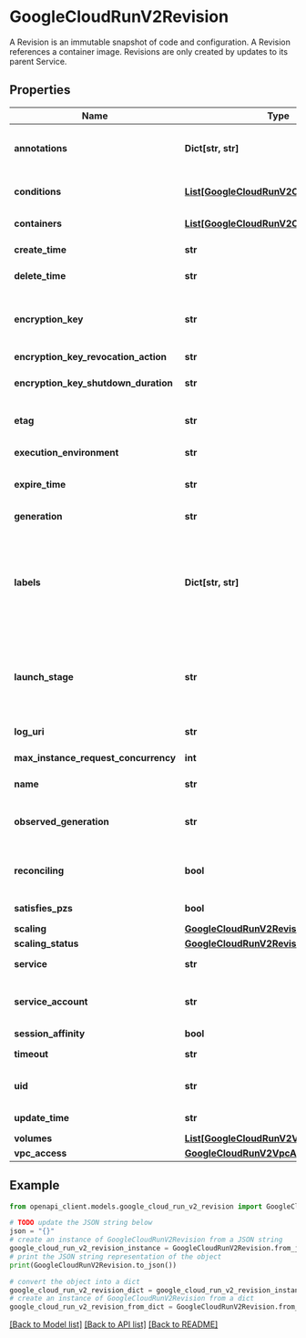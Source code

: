 # GoogleCloudRunV2Revision

A Revision is an immutable snapshot of code and configuration. A Revision references a container image. Revisions are only created by updates to its parent Service.

## Properties

Name | Type | Description | Notes
------------ | ------------- | ------------- | -------------
**annotations** | **Dict[str, str]** | Output only. Unstructured key value map that may be set by external tools to store and arbitrary metadata. They are not queryable and should be preserved when modifying objects. | [optional] [readonly] 
**conditions** | [**List[GoogleCloudRunV2Condition]**](GoogleCloudRunV2Condition.md) | Output only. The Condition of this Revision, containing its readiness status, and detailed error information in case it did not reach a serving state. | [optional] [readonly] 
**containers** | [**List[GoogleCloudRunV2Container]**](GoogleCloudRunV2Container.md) | Holds the single container that defines the unit of execution for this Revision. | [optional] 
**create_time** | **str** | Output only. The creation time. | [optional] [readonly] 
**delete_time** | **str** | Output only. For a deleted resource, the deletion time. It is only populated as a response to a Delete request. | [optional] [readonly] 
**encryption_key** | **str** | A reference to a customer managed encryption key (CMEK) to use to encrypt this container image. For more information, go to https://cloud.google.com/run/docs/securing/using-cmek | [optional] 
**encryption_key_revocation_action** | **str** | The action to take if the encryption key is revoked. | [optional] 
**encryption_key_shutdown_duration** | **str** | If encryption_key_revocation_action is SHUTDOWN, the duration before shutting down all instances. The minimum increment is 1 hour. | [optional] 
**etag** | **str** | Output only. A system-generated fingerprint for this version of the resource. May be used to detect modification conflict during updates. | [optional] [readonly] 
**execution_environment** | **str** | The execution environment being used to host this Revision. | [optional] 
**expire_time** | **str** | Output only. For a deleted resource, the time after which it will be permamently deleted. It is only populated as a response to a Delete request. | [optional] [readonly] 
**generation** | **str** | Output only. A number that monotonically increases every time the user modifies the desired state. | [optional] [readonly] 
**labels** | **Dict[str, str]** | Output only. Unstructured key value map that can be used to organize and categorize objects. User-provided labels are shared with Google&#39;s billing system, so they can be used to filter, or break down billing charges by team, component, environment, state, etc. For more information, visit https://cloud.google.com/resource-manager/docs/creating-managing-labels or https://cloud.google.com/run/docs/configuring/labels. | [optional] [readonly] 
**launch_stage** | **str** | The least stable launch stage needed to create this resource, as defined by [Google Cloud Platform Launch Stages](https://cloud.google.com/terms/launch-stages). Cloud Run supports &#x60;ALPHA&#x60;, &#x60;BETA&#x60;, and &#x60;GA&#x60;. Note that this value might not be what was used as input. For example, if ALPHA was provided as input in the parent resource, but only BETA and GA-level features are were, this field will be BETA. | [optional] 
**log_uri** | **str** | Output only. The Google Console URI to obtain logs for the Revision. | [optional] [readonly] 
**max_instance_request_concurrency** | **int** | Sets the maximum number of requests that each serving instance can receive. | [optional] 
**name** | **str** | Output only. The unique name of this Revision. | [optional] [readonly] 
**observed_generation** | **str** | Output only. The generation of this Revision currently serving traffic. See comments in &#x60;reconciling&#x60; for additional information on reconciliation process in Cloud Run. | [optional] [readonly] 
**reconciling** | **bool** | Output only. Indicates whether the resource&#39;s reconciliation is still in progress. See comments in &#x60;Service.reconciling&#x60; for additional information on reconciliation process in Cloud Run. | [optional] [readonly] 
**satisfies_pzs** | **bool** | Output only. Reserved for future use. | [optional] [readonly] 
**scaling** | [**GoogleCloudRunV2RevisionScaling**](GoogleCloudRunV2RevisionScaling.md) |  | [optional] 
**scaling_status** | [**GoogleCloudRunV2RevisionScalingStatus**](GoogleCloudRunV2RevisionScalingStatus.md) |  | [optional] 
**service** | **str** | Output only. The name of the parent service. | [optional] [readonly] 
**service_account** | **str** | Email address of the IAM service account associated with the revision of the service. The service account represents the identity of the running revision, and determines what permissions the revision has. | [optional] 
**session_affinity** | **bool** | Enable session affinity. | [optional] 
**timeout** | **str** | Max allowed time for an instance to respond to a request. | [optional] 
**uid** | **str** | Output only. Server assigned unique identifier for the Revision. The value is a UUID4 string and guaranteed to remain unchanged until the resource is deleted. | [optional] [readonly] 
**update_time** | **str** | Output only. The last-modified time. | [optional] [readonly] 
**volumes** | [**List[GoogleCloudRunV2Volume]**](GoogleCloudRunV2Volume.md) | A list of Volumes to make available to containers. | [optional] 
**vpc_access** | [**GoogleCloudRunV2VpcAccess**](GoogleCloudRunV2VpcAccess.md) |  | [optional] 

## Example

```python
from openapi_client.models.google_cloud_run_v2_revision import GoogleCloudRunV2Revision

# TODO update the JSON string below
json = "{}"
# create an instance of GoogleCloudRunV2Revision from a JSON string
google_cloud_run_v2_revision_instance = GoogleCloudRunV2Revision.from_json(json)
# print the JSON string representation of the object
print(GoogleCloudRunV2Revision.to_json())

# convert the object into a dict
google_cloud_run_v2_revision_dict = google_cloud_run_v2_revision_instance.to_dict()
# create an instance of GoogleCloudRunV2Revision from a dict
google_cloud_run_v2_revision_from_dict = GoogleCloudRunV2Revision.from_dict(google_cloud_run_v2_revision_dict)
```
[[Back to Model list]](../README.md#documentation-for-models) [[Back to API list]](../README.md#documentation-for-api-endpoints) [[Back to README]](../README.md)


